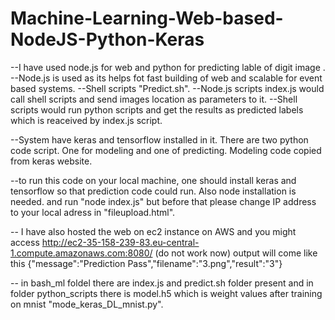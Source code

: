 # Machine-Learning-Web-based-NodeJS-Python-Keras


--I have used node.js for web and python for predicting lable of digit image .
--Node.js is used as its helps fot fast building of web and scalable for event based systems.
--Shell scripts "Predict.sh".
--Node.js scripts index.js would call shell scripts and send images location as parameters to it.
--Shell scripts would run python scripts and get the results as predicted labels which is reaceived by index.js script.

--System have keras and tensorflow installed in it. There are two python code script. One for modeling and one of predicting.
  Modeling code copied from keras website.
  
--to run this code on your local machine, one should install keras and tensorflow so that prediction code could run.
  Also node installation is needed.
  and run "node index.js" but before that please change IP address to your local adress in "fileupload.html".
  
-- I have also hosted the web on ec2 instance on AWS and you might access 
   http://ec2-35-158-239-83.eu-central-1.compute.amazonaws.com:8080/ (do not work now)
  output will come like this {"message":"Prediction Pass","filename":"3.png","result":"3"}
  
-- in bash_ml foldel there are index.js and predict.sh folder present and in folder python_scripts
   there is model.h5 which is weight values after training on mnist "mode_keras_DL_mnist.py".
 
